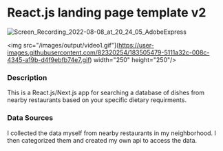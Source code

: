 # React.js landing page template v2

<!-- ## <a href="https://youtu.be/H8GN2Uxk-Ww"> LIVE DEMO</a> -->


![Screen_Recording_2022-08-08_at_20_24_05_AdobeExpress](https://user-images.githubusercontent.com/82320254/183505479-5111a32c-008c-4345-a19b-d4f9ebfb74e7.gif)

<img src="/images/output/video1.gif"](https://user-images.githubusercontent.com/82320254/183505479-5111a32c-008c-4345-a19b-d4f9ebfb74e7.gif) width="250" height="250"/>

### Description

This is a React.js/Next.js app for searching a database of dishes from nearby restaurants based on your specific dietary requirments.

### Data Sources

I collected the data myself from nearby restaurants in my neighborhood. I then categorized them and created my own api to access the data.
